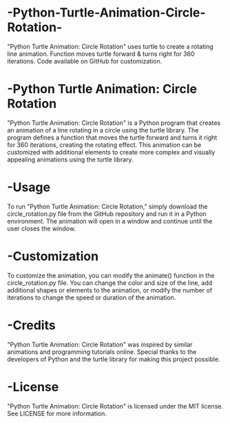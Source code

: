 # -Python-Turtle-Animation-Circle-Rotation-
"Python Turtle Animation: Circle Rotation" uses turtle to create a rotating line animation. Function moves turtle forward &amp; turns right for 360 iterations. Code available on GitHub for customization.
# -Python Turtle Animation: Circle Rotation
"Python Turtle Animation: Circle Rotation" is a Python program that creates an animation of a line rotating in a circle using the turtle library. The program defines a function that moves the turtle forward and turns it right for 360 iterations, creating the rotating effect. This animation can be customized with additional elements to create more complex and visually appealing animations using the turtle library.

# -Usage
To run "Python Turtle Animation: Circle Rotation," simply download the circle_rotation.py file from the GitHub repository and run it in a Python environment. The animation will open in a window and continue until the user closes the window.

# -Customization
To customize the animation, you can modify the animate() function in the circle_rotation.py file. You can change the color and size of the line, add additional shapes or elements to the animation, or modify the number of iterations to change the speed or duration of the animation.

# -Credits
"Python Turtle Animation: Circle Rotation" was inspired by similar animations and programming tutorials online. Special thanks to the developers of Python and the turtle library for making this project possible.

# -License
"Python Turtle Animation: Circle Rotation" is licensed under the MIT license. See LICENSE for more information.




